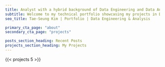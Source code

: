 ```yaml
---
title: Analyst with a hybrid background of Data Engineering and Data Analytics
subtitle: Welcome to my technical portfolio showcasing my projects in Data Engineering & Analysis!
seo_title: Tae-Seung Kim | Portfolio | Data Engineering & Analysis

primary_cta_page: "about"
secondary_cta_page: "projects"

posts_section_heading: Recent Posts
projects_section_heading: My Projects
---
```


{{< projects 5 >}}
<!-- {{< recent-posts 5 >}} -->


